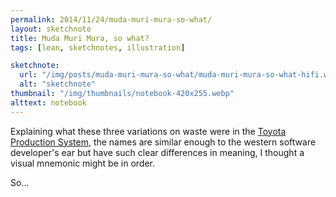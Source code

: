 ```yaml
---
permalink: 2014/11/24/muda-muri-mura-so-what/
layout: sketchnote
title: Muda Muri Mura, so what?
tags: [lean, sketchnotes, illustration]

sketchnote:
  url: "/img/posts/muda-muri-mura-so-what/muda-muri-mura-so-what-hifi.webp"
  alt: "sketchnote"
thumbnail: "/img/thumbnails/notebook-420x255.webp"
alttext: notebook
---
```


Explaining what these three variations on waste were in the <a href="http://en.wikipedia.org/wiki/Toyota_Production_System">Toyota
Production System</a>, the names are similar enough to the western software developer's ear but have
such clear differences in meaning, I thought a visual mnemonic might be in order.

So...
